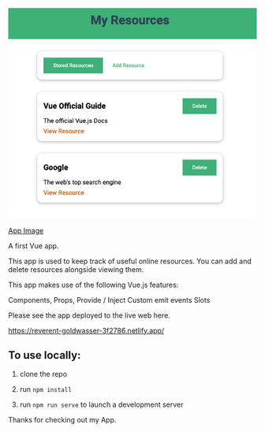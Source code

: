 
<img src="/public/images/app.png">

[App Image](/public/images/app.png)

A first Vue app.

This app is used to keep track of useful online resources. You can add and delete resources alongside viewing them. 

This app makes use of the following Vue.js features:

Components,
Props,
Provide / Inject
Custom emit events
Slots

Please see the app deployed to the live web here. 

https://reverent-goldwasser-3f2786.netlify.app/

## To use locally: 
 
1. clone the repo

2. run ```npm install```

3. run ```npm run serve``` to launch a development server

Thanks for checking out my App.
